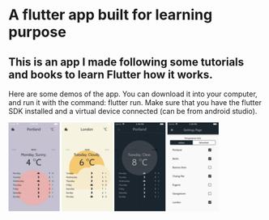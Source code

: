 # A flutter app built for learning purpose
## This is an app I made following some tutorials and books to learn Flutter how it works.

Here are some demos of the app. You can download it into your computer, and run it with the command: flutter run. Make sure that you have the flutter SDK installed and a virtual device connected (can be from android studio).

<img src="demo1.png" width="20%">
<img src="demo2.png" width="20%">
<img src="demo3.png" width="20%">
<img src="demo4.png" width="20%">
